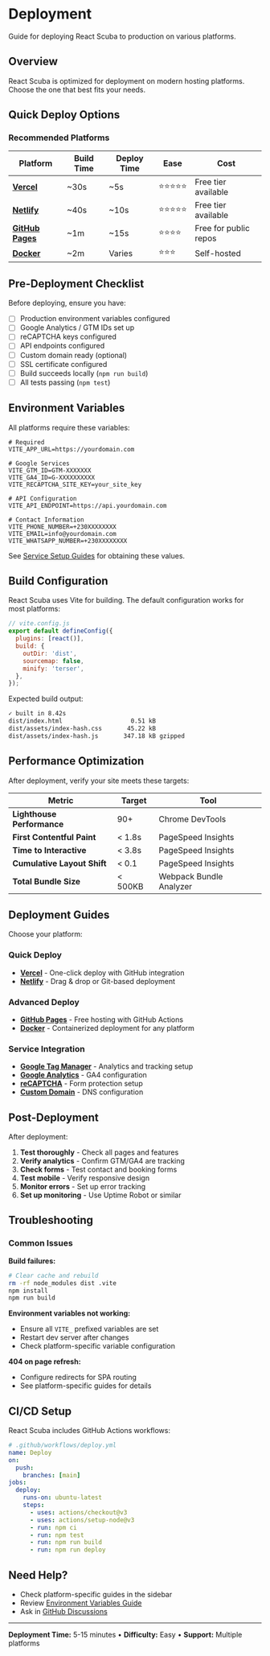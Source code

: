 # Deployment

Guide for deploying React Scuba to production on various platforms.

## Overview

React Scuba is optimized for deployment on modern hosting platforms. Choose the one that best fits your needs.

## Quick Deploy Options

### Recommended Platforms

| Platform                                     | Build Time | Deploy Time | Ease       | Cost                  |
| -------------------------------------------- | ---------- | ----------- | ---------- | --------------------- |
| **[Vercel](/deployment/vercel)**             | ~30s       | ~5s         | ⭐⭐⭐⭐⭐ | Free tier available   |
| **[Netlify](/deployment/netlify)**           | ~40s       | ~10s        | ⭐⭐⭐⭐⭐ | Free tier available   |
| **[GitHub Pages](/deployment/github-pages)** | ~1m        | ~15s        | ⭐⭐⭐⭐   | Free for public repos |
| **[Docker](/deployment/docker)**             | ~2m        | Varies      | ⭐⭐⭐     | Self-hosted           |

## Pre-Deployment Checklist

Before deploying, ensure you have:

- [ ] Production environment variables configured
- [ ] Google Analytics / GTM IDs set up
- [ ] reCAPTCHA keys configured
- [ ] API endpoints configured
- [ ] Custom domain ready (optional)
- [ ] SSL certificate configured
- [ ] Build succeeds locally (`npm run build`)
- [ ] All tests passing (`npm test`)

## Environment Variables

All platforms require these variables:

```env
# Required
VITE_APP_URL=https://yourdomain.com

# Google Services
VITE_GTM_ID=GTM-XXXXXXX
VITE_GA4_ID=G-XXXXXXXXXX
VITE_RECAPTCHA_SITE_KEY=your_site_key

# API Configuration
VITE_API_ENDPOINT=https://api.yourdomain.com

# Contact Information
VITE_PHONE_NUMBER=+230XXXXXXXX
VITE_EMAIL=info@yourdomain.com
VITE_WHATSAPP_NUMBER=+230XXXXXXXX
```

See [Service Setup Guides](/deployment/gtm) for obtaining these values.

## Build Configuration

React Scuba uses Vite for building. The default configuration works for most platforms:

```javascript
// vite.config.js
export default defineConfig({
  plugins: [react()],
  build: {
    outDir: 'dist',
    sourcemap: false,
    minify: 'terser',
  },
});
```

Expected build output:

```bash
✓ built in 8.42s
dist/index.html                   0.51 kB
dist/assets/index-hash.css       45.22 kB
dist/assets/index-hash.js       347.18 kB gzipped
```

## Performance Optimization

After deployment, verify your site meets these targets:

| Metric                      | Target  | Tool                    |
| --------------------------- | ------- | ----------------------- |
| **Lighthouse Performance**  | 90+     | Chrome DevTools         |
| **First Contentful Paint**  | < 1.8s  | PageSpeed Insights      |
| **Time to Interactive**     | < 3.8s  | PageSpeed Insights      |
| **Cumulative Layout Shift** | < 0.1   | PageSpeed Insights      |
| **Total Bundle Size**       | < 500KB | Webpack Bundle Analyzer |

## Deployment Guides

Choose your platform:

### Quick Deploy

- **[Vercel](/deployment/vercel)** - One-click deploy with GitHub integration
- **[Netlify](/deployment/netlify)** - Drag & drop or Git-based deployment

### Advanced Deploy

- **[GitHub Pages](/deployment/github-pages)** - Free hosting with GitHub Actions
- **[Docker](/deployment/docker)** - Containerized deployment for any platform

### Service Integration

- **[Google Tag Manager](/deployment/gtm)** - Analytics and tracking setup
- **[Google Analytics](/deployment/analytics)** - GA4 configuration
- **[reCAPTCHA](/deployment/recaptcha)** - Form protection setup
- **[Custom Domain](/deployment/domain)** - DNS configuration

## Post-Deployment

After deployment:

1. **Test thoroughly** - Check all pages and features
2. **Verify analytics** - Confirm GTM/GA4 are tracking
3. **Check forms** - Test contact and booking forms
4. **Test mobile** - Verify responsive design
5. **Monitor errors** - Set up error tracking
6. **Set up monitoring** - Use Uptime Robot or similar

## Troubleshooting

### Common Issues

**Build failures:**

```bash
# Clear cache and rebuild
rm -rf node_modules dist .vite
npm install
npm run build
```

**Environment variables not working:**

- Ensure all `VITE_` prefixed variables are set
- Restart dev server after changes
- Check platform-specific variable configuration

**404 on page refresh:**

- Configure redirects for SPA routing
- See platform-specific guides for details

## CI/CD Setup

React Scuba includes GitHub Actions workflows:

```yaml
# .github/workflows/deploy.yml
name: Deploy
on:
  push:
    branches: [main]
jobs:
  deploy:
    runs-on: ubuntu-latest
    steps:
      - uses: actions/checkout@v3
      - uses: actions/setup-node@v3
      - run: npm ci
      - run: npm test
      - run: npm run build
      - run: npm run deploy
```

## Need Help?

- Check platform-specific guides in the sidebar
- Review [Environment Variables Guide](/guide/environment)
- Ask in [GitHub Discussions](https://github.com/DeanLuus22021994/react-scuba/discussions)

---

**Deployment Time:** 5-15 minutes • **Difficulty:** Easy • **Support:** Multiple platforms
